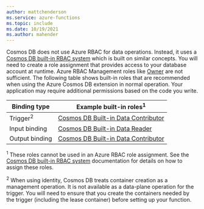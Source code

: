```yaml
---
author: mattchenderson
ms.service: azure-functions
ms.topic: include
ms.date: 10/19/2021
ms.author: mahender
---
```


Cosmos DB does not use Azure RBAC for data operations. Instead, it uses a [Cosmos DB built-in RBAC system] which is built on similar concepts. You will need to create a role assignment that provides access to your database account at runtime. Azure RBAC Management roles like [Owner](../articles/role-based-access-control/built-in-roles.md#owner) are not sufficient. The following table shows built-in roles that are recommended when using the Azure Cosmos DB extension in normal operation. Your application may require additional permissions based on the code you write.

| Binding type        | Example built-in roles<sup>1</sup>    |
|---------------------|---------------------------------------|
| Trigger<sup>2</sup> | [Cosmos DB Built-in Data Contributor] |
| Input binding       | [Cosmos DB Built-in Data Reader]      |
| Output binding      | [Cosmos DB Built-in Data Contributor] |

<sup>1</sup> These roles cannot be used in an Azure RBAC role assignment. See the [Cosmos DB built-in RBAC system] documentation for details on how to assign these roles. 

<sup>2</sup> When using identity, Cosmos DB treats container creation as a management operation. It is not available as a data-plane operation for the trigger. You will need to ensure that you create the containers needed by the trigger (including the lease container) before setting up your function.

[Cosmos DB built-in RBAC system]: ../articles/cosmos-db/how-to-setup-rbac.md
[Cosmos DB Built-in Data Reader]: ../articles/cosmos-db/how-to-setup-rbac.md#built-in-role-definitions
[Cosmos DB Built-in Data Contributor]: ../articles/cosmos-db/how-to-setup-rbac.md#built-in-role-definitions